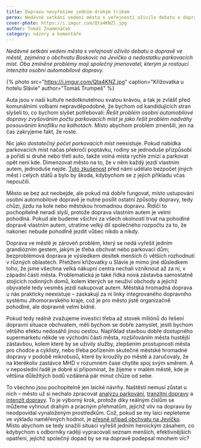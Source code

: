 ```yaml
---
title: Dopravu nevyřešíme jedním drahým trikem
perex: Nedávné setkání vedení města s veřejností oživilo debatu o dopravě ve městě, zejména o obchvatu Boskovic na Jevíčko a nedostatku parkovacích míst.
cover-photo: https://i.imgur.com/Qta4KNZl.jpg
author: Tomáš Znamenáček
category: názory a komentáře
---
```


*Nedávné setkání vedení města s veřejností oživilo debatu o dopravě ve městě, zejména o obchvatu Boskovic na Jevíčko a nedostatku parkovacích míst. Oba zmíněné problémy mají společný jmenovatel, kterým je rostoucí intenzita osobní automobilové dopravy.*

{% photo src="https://i.imgur.com/Qta4KNZ.jpg" caption="Křižovatka u hotelu Slávie" author="Tomáš Trumpeš" %}

Auta jsou v naší kultuře nedotknutelnou svatou krávou, a tak je zvlášť před komunálními volbami nepravděpodobné, že bychom od kandidujících stran slyšeli to, co bychom slyšet potřebovali: *Řešit problém osobní automobilové dopravy zvyšováním počtu parkovacích míst je jako řešit problém nadváhy posouváním knoflíku na kalhotách*. Místo abychom problém zmenšili, jen na čas zakryjeme fakt, že roste.

Nic jako *dostatečný počet parkovacích míst* neexistuje. Pokud nabídka parkovacích míst načas překročí poptávku, rodiny se jednoduše přizpůsobí a pořídí si druhé nebo třetí auto, takže volná místa rychle zmizí a parkovat opět není kde. Dimenzovat město na to, že v něm každý jezdí vlastním autem, jednoduše nejde. [Tuto zkušenost](http://www.vtpi.org/gentraf.pdf) před námi udělalo bezpočet jiných měst i celých států a bylo by škoda, kdybychom se z jejich příkladu včas nepoučili.

Město se bez aut neobejde, ale pokud má dobře fungovat, místo ustupování osobní automobilové dopravě je nutné posílit ostatní způsoby dopravy, tedy chůzi, jízdu na kole nebo městskou hromadnou dopravu. Řidiči to pochopitelně neradi slyší, protože doprava vlastním autem je velmi pohodlná. Pokud ale budeme všichni za všech okolností trvat na pohodlné dopravě vlastním autem, utratíme velký díl společného rozpočtu za to, že nakonec nebude pohodlně jezdit vůbec nikdo a nikdy.

Doprava ve městě je zároveň problém, který se nedá vyřešit jedním grandiózním gestem, jakým je třeba obchvat nebo parkovací dům; bezproblémová doprava je výsledkem desítek menších či větších rozhodnutí v různých oblastech. Přetížení křižovatky u Slávie je mimo jiné důsledkem toho, že jsme všechna velká nákupní centra nechali vzniknout až za ní, v západní části města. Problematická je také řídká nová zástavba samostatně stojících rodinných domů, kolem kterých se neuživí obchody a jejichž obyvatelé tedy vesměs jezdí nakupovat autem. Městská hromadná doprava u nás prakticky neexistuje – zaskakují za ni linky integrovaného dopravního systému Jihomoravského kraje, což je pro město jistě organizačně pohodlné, ale dopravně velmi bídné.

Pokud tedy reálně zvažujeme investici třeba až stovek miliónů do řešení dopravní situace obchvatem, měli bychom se dobře zamyslet, jestli bychom většího efektu nedosáhli jinou cestou. Například stavbou dobře dostupného supermarketu někde ve východní části města, rozšiřováním města hustější zástavbou, kolem které by se uživily služby, zlepšením prostupnosti města pro chodce a cyklisty, nebo třeba pořízením skutečné městské hromadné dopravy v podobě mikrobusů, které by kroužily po městě a zaručovaly, že na kterékoliv zastávce MHD v rozumném čase chytíte spoj svým směrem. A v neposlední řadě je dobré si připomínat, že žijeme v malém městě, kde je většina důležitých bodů vzdálená pár minut chůze od sebe.

To všechno jsou pochopitelně jen laické návrhy. Naštěstí nemusí zůstat u nich – město už si nechalo zpracovat [analýzu parkování](http://data.ohlasy.info/2017/studie-dopravy.pdf), [tranzitní dopravy](http://data.ohlasy.info/2017/studie-dopravy-smery.pdf) a [intenzit dopravy](http://data.ohlasy.info/2017/studie-dopravy-intenzity.pdf). To je výborný krok, protože díky reálným číslům se můžeme vyhnout drahým a pracným přehmatům, jejichž vliv na dopravu by neodpovídal vynaloženým prostředkům. Což, pokud se my laici nepleteme ve výkladu naměřených hodnot, je [přesně případ obchvatu na Jevíčko](http://www.ohlasy.info/clanky/2018/07/obchvat.html). Místo abychom se tedy snažili situaci vyřešit jedním heroickým zásahem, co kdybychom s odborníky raději vypracovali seznam menších, efektivnějších opatření, jejichž společný dopad by se na dopravě podepsal mnohem víc?